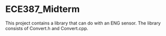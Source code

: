 # ECE387_Midterm
This project contains a library that can do with an ENG sensor.
The library consists of Convert.h and Convert.cpp.
